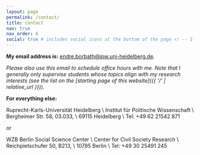```yaml
---
layout: page
permalink: /contact/
title: contact
nav: true
nav_order: 6
social: true # includes social icons at the bottom of the page <! -- If you would like to book a slot during office hours, at the moment __only online__, please use <a href="https://calendly.com/endre-borbath/office-hour" target="_blank">this link</a>.-->
---
```


<b>My email address is:</b> [endre.borbath@ipw.uni-heidelberg.de](mailto:endre.borbath@ipw.uni-heidelberg.de).

<i>Please also use this email to schedule office hours with me. Note that I generally only supervise students whose topics align with my research interests (see the list on the [starting page of this website]({{ '/' | relative_url }})).</i>

<b>For everything else:</b>

Ruprecht-Karls-Universität Heidelberg \\
Institut für Politische Wissenschaft \\
Bergheimer Str. 58, 03.033, \\
69115 Heidelberg \\
Tel: +49 62 21542 871

or

WZB Berlin Social Science Center \\
Center for Civil Society Research \\
Reichpietschufer 50, B213, \\
10785 Berlin \\
Tel: +49 30 25491 245
